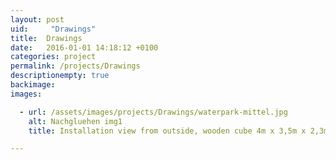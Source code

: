 ```yaml
---
layout: post
uid:     "Drawings"
title:  Drawings
date:   2016-01-01 14:18:12 +0100
categories: project
permalink: /projects/Drawings
descriptionempty: true
backimage:
images:

  - url: /assets/images/projects/Drawings/waterpark-mittel.jpg
    alt: Nachgluehen img1
    title: Installation view from outside, wooden cube 4m x 3,5m x 2,3m, univesity of applied arts, june 2013

---
```

